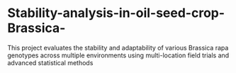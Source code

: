 # Stability-analysis-in-oil-seed-crop-Brassica-
This project evaluates the stability and adaptability of various Brassica rapa genotypes across multiple environments using multi-location field trials and advanced statistical methods
